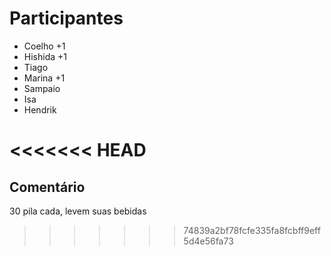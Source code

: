 # Participantes

* Coelho +1
* Hishida +1
* Tiago
* Marina +1
* Sampaio
* Isa
* Hendrik

<<<<<<< HEAD
=======

## Comentário

30 pila cada, levem suas bebidas
>>>>>>> 74839a2bf78fcfe335fa8fcbff9eff5d4e56fa73

